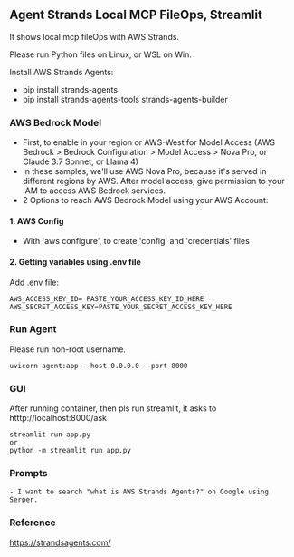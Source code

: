 ## Agent Strands Local MCP FileOps, Streamlit
It shows local mcp fileOps with AWS Strands.

Please run Python files on Linux, or WSL on Win.

Install AWS Strands Agents:
- pip install strands-agents
- pip install strands-agents-tools strands-agents-builder


### AWS Bedrock Model 
- First, to enable in your region or AWS-West for Model Access (AWS Bedrock > Bedrock Configuration > Model Access > Nova Pro, or Claude 3.7 Sonnet, or Llama 4)
- In these samples, we'll use AWS Nova Pro, because it's served in different regions by AWS. After model access, give permission to your IAM to access AWS Bedrock services. 
- 2 Options to reach AWS Bedrock Model using your AWS Account:

#### 1. AWS Config
- With 'aws configure', to create 'config' and 'credentials' files

#### 2. Getting variables using .env file
Add .env file:

``` 
AWS_ACCESS_KEY_ID= PASTE_YOUR_ACCESS_KEY_ID_HERE
AWS_SECRET_ACCESS_KEY=PASTE_YOUR_SECRET_ACCESS_KEY_HERE
``` 

### Run Agent

Please run non-root username. 

```
uvicorn agent:app --host 0.0.0.0 --port 8000
```


### GUI
After running container, then pls run streamlit, it asks to htttp://localhost:8000/ask

```
streamlit run app.py
or
python -m streamlit run app.py
```

### Prompts

```
- I want to search "what is AWS Strands Agents?" on Google using Serper.
```

### Reference
https://strandsagents.com/